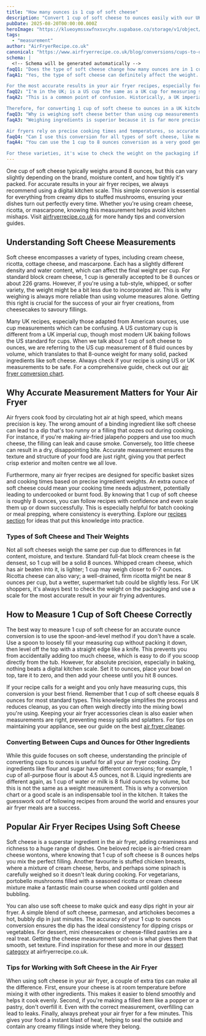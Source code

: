 ```yaml
---
title: "How many ounces is 1 cup of soft cheese"
description: "Convert 1 cup of soft cheese to ounces easily with our UK guide. Perfect for air fryer recipes and accurate baking every time."
pubDate: 2025-08-20T00:00:00.000Z
heroImage: "https://klueoymssxwfnxsvcyhv.supabase.co/storage/v1/object/public/Shmucket/how-many-ounces-is-1-cup-of-soft-cheese.webp"
tags:
  - "measurement"
author: "AirFryerRecipe.co.uk"
canonical: "https://www.airfryerrecipe.co.uk/blog/conversions/cups-to-ounces/how-many-ounces-is-1-cup-of-soft-cheese"
schema: |
  <!-- Schema will be generated automatically -->
faqQ1: "Does the type of soft cheese change how many ounces are in 1 cup?"
faqA1: "Yes, the type of soft cheese can definitely affect the weight. Standard block cream cheese is quite dense, so 1 cup typically weighs a solid 8 ounces. However, whipped cream cheese has air incorporated, making it lighter, so 1 cup might only weigh around 6 to 7 ounces. Similarly, a very wet ricotta or cottage cheese might have a slightly lower weight per cup compared to a well-drained, firmer variety.

For the most accurate results in your air fryer recipes, especially for baking, it's always best to use a kitchen scale. This ensures your dishes have the perfect texture and cook evenly, whether you're making a dip, a filling, or a dessert."
faqQ2: "I'm in the UK; is a US cup the same as a UK cup for measuring soft cheese?"
faqA2: "This is a common point of confusion. Historically, a UK imperial cup was slightly larger than a US customary cup, but in modern recipe writing, particularly online and in baking, the US cup measurement is almost universally used. When a recipe states \"1 cup,\" it is almost certainly referring to the US standard of 8 fluid ounces by volume.

Therefore, for converting 1 cup of soft cheese to ounces in a UK kitchen, you should use the US measurement. The weight will be approximately 8 ounces for most standard soft cheeses. To avoid any doubt, using a digital scale set to ounces or grams is the most reliable method."
faqQ3: "Why is weighing soft cheese better than using cup measurements for air fryer recipes?"
faqA3: "Weighing ingredients is superior because it is far more precise and consistent. The amount of soft cheese you can pack into a cup can vary dramatically depending on its temperature, brand, and how you scoop it. This variance can throw off the delicate balance of ingredients in an air fryer recipe, leading to issues like a runny filling that leaks or a dip that doesn't set properly.

Air fryers rely on precise cooking times and temperatures, so accurate ingredient weights ensure everything cooks evenly and comes out perfectly. A scale removes all the guesswork, guaranteeing your culinary creations are a success every single time."
faqQ4: "Can I use this conversion for all types of soft cheese, like mascarpone or cottage cheese?"
faqA4: "You can use the 1 cup to 8 ounces conversion as a very good general rule of thumb for most firm, packed soft cheeses like standard cream cheese or a dense mascarpone. However, for cheeses with a different structure, like cottage cheese or a very loose ricotta, the weight per cup can be less due to higher moisture content and more air pockets.

For these varieties, it's wise to check the weight on the packaging if possible, or simply use a scale for the recipe's specified weight. This is especially important for recipes where texture is critical, such as baked goods or firm fillings for your air fryer."
---
```

<p>One cup of soft cheese typically weighs around 8 ounces, but this can vary slightly depending on the brand, moisture content, and how tightly it's packed. For accurate results in your air fryer recipes, we always recommend using a digital kitchen scale. This simple conversion is essential for everything from creamy dips to stuffed mushrooms, ensuring your dishes turn out perfectly every time. Whether you're using cream cheese, ricotta, or mascarpone, knowing this measurement helps avoid kitchen mishaps. Visit <a href=https://www.airfryerrecipe.co.uk/>airfryerrecipe.co.uk</a> for more handy tips and conversion guides.</p>

<h2>Understanding Soft Cheese Measurements</h2>
<p>Soft cheese encompasses a variety of types, including cream cheese, ricotta, cottage cheese, and mascarpone. Each has a slightly different density and water content, which can affect the final weight per cup. For standard block cream cheese, 1 cup is generally accepted to be 8 ounces or about 226 grams. However, if you're using a tub-style, whipped, or softer variety, the weight might be a bit less due to incorporated air. This is why weighing is always more reliable than using volume measures alone. Getting this right is crucial for the success of your air fryer creations, from cheesecakes to savoury fillings.</p>
<p>Many UK recipes, especially those adapted from American sources, use cup measurements which can be confusing. A US customary cup is different from a UK imperial cup, though most modern UK baking follows the US standard for cups. When we talk about 1 cup of soft cheese to ounces, we are referring to the US cup measurement of 8 fluid ounces by volume, which translates to that 8-ounce weight for many solid, packed ingredients like soft cheese. Always check if your recipe is using US or UK measurements to be safe. For a comprehensive guide, check out our <a href=https://www.airfryerrecipe.co.uk/air-fryer-conversion-chart>air fryer conversion chart</a>.</p>

<h2>Why Accurate Measurement Matters for Your Air Fryer</h2>
<p>Air fryers cook food by circulating hot air at high speed, which means precision is key. The wrong amount of a binding ingredient like soft cheese can lead to a dip that's too runny or a filling that oozes out during cooking. For instance, if you're making air-fried jalapeño poppers and use too much cheese, the filling can leak and cause smoke. Conversely, too little cheese can result in a dry, disappointing bite. Accurate measurement ensures the texture and structure of your food are just right, giving you that perfect crisp exterior and molten centre we all love.</p>
<p>Furthermore, many air fryer recipes are designed for specific basket sizes and cooking times based on precise ingredient weights. An extra ounce of soft cheese could mean your cooking time needs adjustment, potentially leading to undercooked or burnt food. By knowing that 1 cup of soft cheese is roughly 8 ounces, you can follow recipes with confidence and even scale them up or down successfully. This is especially helpful for batch cooking or meal prepping, where consistency is everything. Explore our <a href=https://www.airfryerrecipe.co.uk/recipes>recipes section</a> for ideas that put this knowledge into practice.</p>

<h3>Types of Soft Cheese and Their Weights</h3>
<p>Not all soft cheeses weigh the same per cup due to differences in fat content, moisture, and texture. Standard full-fat block cream cheese is the densest, so 1 cup will be a solid 8 ounces. Whipped cream cheese, which has air beaten into it, is lighter; 1 cup may weigh closer to 6-7 ounces. Ricotta cheese can also vary; a well-drained, firm ricotta might be near 8 ounces per cup, but a wetter, supermarket tub could be slightly less. For UK shoppers, it's always best to check the weight on the packaging and use a scale for the most accurate result in your air frying adventures.</p>

<h2>How to Measure 1 Cup of Soft Cheese Correctly</h2>
<p>The best way to measure 1 cup of soft cheese for an accurate ounce conversion is to use the spoon-and-level method if you don't have a scale. Use a spoon to loosely fill your measuring cup without packing it down, then level off the top with a straight edge like a knife. This prevents you from accidentally adding too much cheese, which is easy to do if you scoop directly from the tub. However, for absolute precision, especially in baking, nothing beats a digital kitchen scale. Set it to ounces, place your bowl on top, tare it to zero, and then add your cheese until you hit 8 ounces.</p>
<p>If your recipe calls for a weight and you only have measuring cups, this conversion is your best friend. Remember that 1 cup of soft cheese equals 8 ounces for most standard types. This knowledge simplifies the process and reduces cleanup, as you can often weigh directly into the mixing bowl you're using. Keeping your air fryer accessories clean is also easier when measurements are right, preventing messy spills and splatters. For tips on maintaining your appliance, see our guide on the best <a href=https://www.airfryerrecipe.co.uk/air-fryer-cleaner>air fryer cleaner</a>.</p>

<h3>Converting Between Cups and Ounces for Other Ingredients</h3>
<p>While this guide focuses on soft cheese, understanding the principle of converting cups to ounces is useful for all your air fryer cooking. Dry ingredients like flour and sugar have different conversions; for example, 1 cup of all-purpose flour is about 4.5 ounces, not 8. Liquid ingredients are different again, as 1 cup of water or milk is 8 fluid ounces by volume, but this is not the same as a weight measurement. This is why a conversion chart or a good scale is an indispensable tool in the kitchen. It takes the guesswork out of following recipes from around the world and ensures your air fryer meals are a success.</p>

<h2>Popular Air Fryer Recipes Using Soft Cheese</h2>
<p>Soft cheese is a superstar ingredient in the air fryer, adding creaminess and richness to a huge range of dishes. One beloved recipe is air-fried cream cheese wontons, where knowing that 1 cup of soft cheese is 8 ounces helps you mix the perfect filling. Another favourite is stuffed chicken breasts, where a mixture of cream cheese, herbs, and perhaps some spinach is carefully weighed so it doesn't leak during cooking. For vegetarians, portobello mushrooms filled with a seasoned ricotta or cream cheese mixture make a fantastic main course when cooked until golden and bubbling.</p>
<p>You can also use soft cheese to make quick and easy dips right in your air fryer. A simple blend of soft cheese, parmesan, and artichokes becomes a hot, bubbly dip in just minutes. The accuracy of your 1 cup to ounces conversion ensures the dip has the ideal consistency for dipping crisps or vegetables. For dessert, mini cheesecakes or cheese-filled pastries are a real treat. Getting the cheese measurement spot-on is what gives them that smooth, set texture. Find inspiration for these and more in our <a href=https://www.airfryerrecipe.co.uk/recipe-category/dessert>dessert category</a> at airfryerrecipe.co.uk.</p>

<h3>Tips for Working with Soft Cheese in the Air Fryer</h3>
<p>When using soft cheese in your air fryer, a couple of extra tips can make all the difference. First, ensure your cheese is at room temperature before mixing it with other ingredients. This makes it easier to blend smoothly and helps it cook evenly. Second, if you're making a filled item like a popper or a pastry, don't overfill it. Even with the correct measurement, overfilling can lead to leaks. Finally, always preheat your air fryer for a few minutes. This gives your food a instant blast of heat, helping to seal the outside and contain any creamy fillings inside where they belong.</p>
